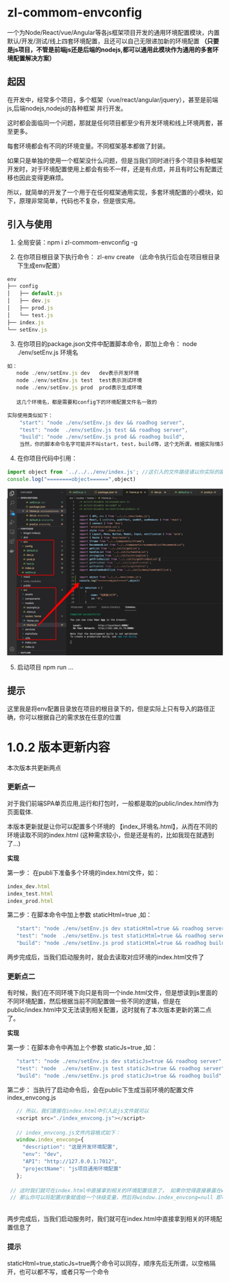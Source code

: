 # zl-commom-envconfig
  一个为Node/React/vue/Angular等各js框架项目开发的通用环境配置模块，内置默认/开发/测试/线上四套环境配置，且还可以自己无限递加新的环境配置
  **（只要是js项目，不管是前端js还是后端的nodejs,都可以通用此模块作为通用的多套环境配置解决方案）**

## 起因

在开发中，经常多个项目，多个框架（vue/react/angular/jquery），甚至是前端js,后端nodejs,nodejs的各种框架 并行开发。

这时都会面临同一个问题，那就是任何项目都至少有开发环境和线上环境两套，甚至更多。

每套环境都会有不同的环境变量。不同框架基本都做了封装。

如果只是单独的使用一个框架没什么问题，但是当我们同时进行多个项目多种框架开发时，对于环境配置使用上都会有些不一样，还是有点烦，并且有时公有配置迁移也因此变得更麻烦。

所以，就简单的开发了一个用于在任何框架通用实现，多套环境配置的小模块，如下，原理非常简单，代码也不复杂，但是很实用。

## 引入与使用

1. 全局安装：npm i zl-commom-envconfig -g
   
2. 在你项目根目录下执行命令： zl-env create （此命令执行后会在项目根目录下生成env配置）

```js
env
├── config
│   ├── default.js
│   ├── dev.js
│   ├── prod.js
│   └── test.js
├── index.js
└── setEnv.js
```

3. 在你项目的package.json文件中配置脚本命令，即加上命令： node ./env/setEnv.js 环境名
```js
如：
   node ./env/setEnv.js dev   dev表示开发环境
   node ./env/setEnv.js test  test表示测试环境
   node ./env/setEnv.js prod  prod表示生成环境

   这几个环境名，都是需要和config下的环境配置文件名一致的
```

```js
实际使用类似如下：
    "start": "node ./env/setEnv.js dev && roadhog server",
    "test": "node  ./env/setEnv.js test && roadhog server",
    "build": "node ./env/setEnv.js prod && roadhog build",
    当然，你的脚本命令名字可能并不叫start，test，build等，这个无所谓，根据实际情况调整即可，只有config下的配置文件名和脚本中的配置文件名一致即可
```
   
4. 在你项目代码中引用：
```js
import object from '../../../env/index.js'; //这引入的文件路径请以你实际的路径为准
console.log("========object======",object)
```
![3](/assets/3.png)

5. 启动项目
     npm run ...

## 提示

这里我是将env配置目录放在项目的根目录下的，但是实际上只有导入的路径正确，你可以根据自己的需求放在任意的位置

# 1.0.2 版本更新内容

本次版本共更新两点

### 更新点一

对于我们前端SPA单页应用,运行和打包时，一般都是取的public/index.html作为页面载体.

本版本更新就是让你可以配置多个环境的 【index_环境名.html】，从而在不同的环境读取不同的index.html
 (这种需求较小，但是还是有的，比如我现在就遇到了...)

 **实现**

 第一步： 在publi下准备多个环境的index.html文件，如：

 ```js
 index_dev.html
 index_test.html
 index_prod.html
 ```
 第二步：在脚本命令中加上参数  staticHtml=true ,如：
 ```js
    "start": "node ./env/setEnv.js dev staticHtml=true && roadhog server",
    "test": "node  ./env/setEnv.js test staticHtml=true && roadhog server",
    "build": "node ./env/setEnv.js prod staticHtml=true && roadhog build",
 ```
两步完成后，当我们启动服务时，就会去读取对应环境的index.html文件了
 
 ### 更新点二

 有时候，我们在不同环境下向只是有同一个inde.html文件，但是想读到js里面的不同环境配置，然后根据当前不同配置做一些不同的逻辑，但是在public/index.html中又无法读到相关配置，这时就有了本次版本更新的第二点了。

**实现**

 第一步：在脚本命令中再加上个参数  staticJs=true ,如：
 ```js
    "start": "node ./env/setEnv.js dev staticJs=true && roadhog server",
    "test": "node  ./env/setEnv.js test staticJs=true && roadhog server",
    "build": "node ./env/setEnv.js prod staticJs=true && roadhog build",
 ```

  第二步： 当执行了启动命令后，会在public下生成当前环境的配置文件 index_envcong.js


 ```js
    // 所以，我们直接在index.html中引入此js文件就可以
    <script src="./index_envcong.js"></script>

    // index_envcong.js文件内容格式如下：
    window.index_envcong={
      "description": "这是开发环境配置",
      "env": "dev",
      "API": "http://127.0.0.1:7012",
      "projectName": "js项目通用环境配置"
    };
  
  // 这时我们就可在index.html中直接拿到相关的环境配置信息了， 如果你觉得直接暴露在window上不太安全，
  // 那么你可以将配置对象赋值给一个块级变量，然后将window.index_envcong=null 即可
    
 ```
两步完成后，当我们启动服务时，我们就可在index.html中直接拿到相关的环境配置信息了

### 提示
  staticHtml=true,staticJs=true两个命令可以同存，顺序先后无所谓，以空格隔开，也可以都不写，或者只写一个命令
